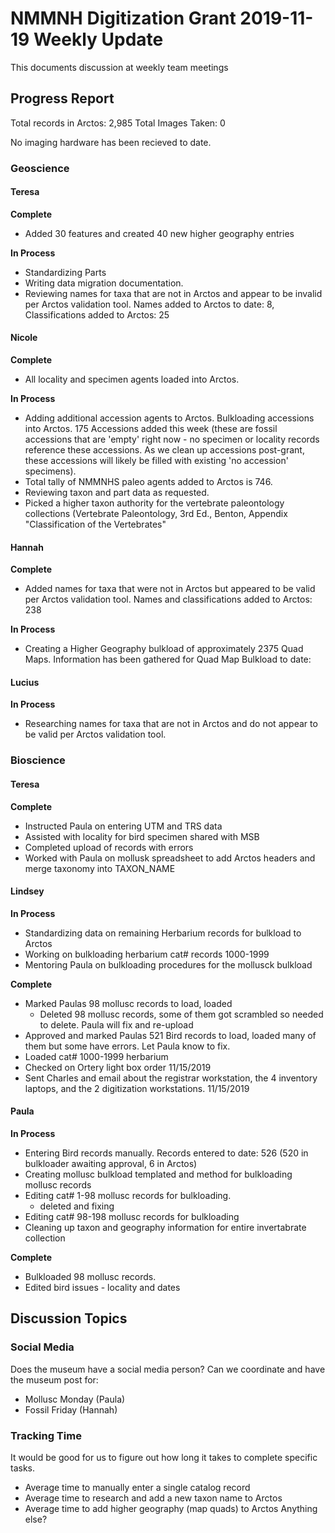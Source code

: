 # NMMNH Digitization Grant 2019-11-19 Weekly Update

This documents discussion at weekly team meetings

## Progress Report

Total records in Arctos: 2,985 
Total Images Taken: 0

No imaging hardware has been recieved to date.

### Geoscience
#### Teresa
**Complete**
 - Added 30 features and created 40 new higher geography entries
 
**In Process**
 - Standardizing Parts
 - Writing data migration documentation.
 - Reviewing names for taxa that are not in Arctos and appear to be invalid per Arctos validation tool. Names added to Arctos to date: 8, Classifications added to Arctos: 25
 
#### Nicole
**Complete**
 - All locality and specimen agents loaded into Arctos.
 
 **In Process**
 - Adding additional accession agents to Arctos. Bulkloading accessions into Arctos. 175 Accessions added this week (these are fossil accessions that are 'empty' right now - no specimen or locality records reference these accessions. As we clean up accessions post-grant, these accessions will likely be filled with existing 'no accession' specimens).
 - Total tally of NMMNHS paleo agents added to Arctos is 746.
 - Reviewing taxon and part data as requested.
 - Picked a higher taxon authority for the vertebrate paleontology collections (Vertebrate Paleontology, 3rd Ed., Benton, Appendix "Classification of the Vertebrates"

#### Hannah
**Complete**
 - Added names for taxa that were not in Arctos but appeared to be valid per Arctos validation tool. Names and classifications added to Arctos: 238

**In Process**
 - Creating a Higher Geography bulkload of approximately 2375 Quad Maps. Information has been gathered for Quad Map Bulkload to date: 

 
#### Lucius
**In Process**
  - Researching names for taxa that are not in Arctos and do not appear to be valid per Arctos validation tool.
 
### Bioscience
#### Teresa
**Complete**
 - Instructed Paula on entering UTM and TRS data
 - Assisted with locality for bird specimen shared with MSB
 - Completed upload of records with errors
 - Worked with Paula on mollusk spreadsheet to add Arctos headers and merge taxonomy into TAXON_NAME
 
#### Lindsey
**In Process**
 - Standardizing data on remaining Herbarium records for bulkload to Arctos
 - Working on bulkloading herbarium cat# records 1000-1999
 - Mentoring Paula on bulkloading procedures for the mollusck bulkload
 
**Complete**
 - Marked Paulas 98 mollusc records to load, loaded
   - Deleted 98 mollusc records, some of them got scrambled so needed to delete. Paula will fix and re-upload
 - Approved and marked Paulas 521 Bird records to load, loaded many of them but some have errors. Let Paula know to fix.
 - Loaded cat# 1000-1999 herbarium 
 - Checked on Ortery light box order 11/15/2019
 - Sent Charles and email about the registrar workstation, the 4 inventory laptops, and the 2 digitization workstations. 11/15/2019

#### Paula
**In Process**
 - Entering Bird records manually. Records entered to date: 526 (520 in bulkloader awaiting approval, 6 in Arctos)
 - Creating mollusc bulkload templated and method for bulkloading mollusc records
 - Editing cat# 1-98 mollusc records for bulkloading.
   - deleted and fixing
 - Editing cat# 98-198 mollusc records for bulkloading
 - Cleaning up taxon and geography information for entire invertabrate collection
 
 **Complete**
 - Bulkloaded 98 mollusc records.
 - Edited bird issues - locality and dates
 
## Discussion Topics

### Social Media
Does the museum have a social media person? Can we coordinate and have the museum post for:
 - Mollusc Monday (Paula)
 - Fossil Friday (Hannah)
 
### Tracking Time
It would be good for us to figure out how long it takes to complete specific tasks.
 - Average time to manually enter a single catalog record
 - Average time to research and add a new taxon name to Arctos
 - Average time to add higher geography (map quads) to Arctos
Anything else?
